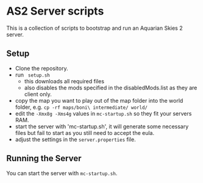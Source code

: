 # AS2 Server scripts
This is a collection of scripts to bootstrap and run an Aquarian Skies 2 server.
## Setup
- Clone the repository.
- run ` setup.sh`
  - this downloads all required files
  - also disables the mods specified in the disabledMods.list as they are client only.
- copy the map you want to play out of the map folder into the world folder, e.g. `cp -rf maps/boni\ intermediate/ world/`
- edit the `-Xmx8g -Xms4g` values in `mc-startup.sh` so they fit your servers RAM.
- start the server with 'mc-startup.sh', it will generate some necessary files but fail to start as you still need to accept the eula.
- adjust the settings in the `server.properties` file.

## Running the Server
You can start the server with `mc-startup.sh`.
